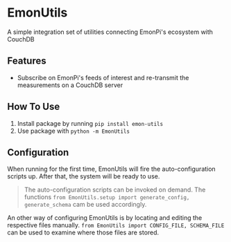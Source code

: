 # EmonUtils
A simple integration set of utilities connecting EmonPi's ecosystem with CouchDB

## Features
- Subscribe on EmonPi's feeds of interest and re-transmit the measurements on a CouchDB server

## How To Use
1. Install package by running `pip install emon-utils`
2. Use package with `python -m EmonUtils`

## Configuration
When running for the first time, EmonUtils will fire the auto-configuration scripts up. After that, the system will be ready to use.

> The auto-configuration scripts can be invoked on demand. The functions `from EmonUtils.setup import generate_config, generate_schema` cam be used accordingly.

An other way of configuring EmonUtils is by locating and editing the respective files manually. `from EmonUtils import CONFIG_FILE, SCHEMA_FILE` can be used to examine where those files are stored.
